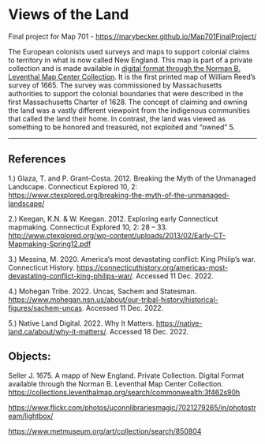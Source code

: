 # Views of the Land
Final project for Map 701 - https://marybecker.github.io/Map701FinalProject/

The European colonists used surveys and maps to support colonial claims to territory in what is now called New England.    This map is part of a private collection and is made available in [digital format through the Norman B. Leventhal Map Center Collection](https://collections.leventhalmap.org/search/commonwealth:3f462s90h).  It is the first printed map of William Reed’s  survey of 1665.  The survey was commissioned by Massachusetts authorities to support the colonial boundaries that were described in the first Massachusetts Charter of 1628.  The concept of claiming and owning the land was a vastly different viewpoint from the indigenous communities that called the land their home.  In contrast, the land was viewed as something to be honored and treasured, not exploited and “owned” 5.
<hr>

## References
1.) Glaza, T. and P. Grant-Costa.  2012.  Breaking the Myth of the Unmanaged Landscape.  Connecticut Explored 10, 2:  
https://www.ctexplored.org/breaking-the-myth-of-the-unmanaged-landscape/

2.) Keegan, K.N. & W. Keegan.  2012. Exploring early Connecticut mapmaking.  Connecticut Explored 10, 2: 28 – 33.  http://www.ctexplored.org/wp-content/uploads/2013/02/Early-CT-Mapmaking-Spring12.pdf

3.) Messina, M.  2020.  America’s most devastating conflict:  King Philip’s war.  Connecticut History. https://connecticuthistory.org/americas-most-devastating-conflict-king-philips-war/.  Accessed 11 Dec. 2022.

4.) Mohegan Tribe. 2022. Uncas, Sachem and Statesman.  https://www.mohegan.nsn.us/about/our-tribal-history/historical-figures/sachem-uncas.  Accessed 11 Dec.  2022.

5.) Native Land Digital. 2022.  Why It Matters.  https://native-land.ca/about/why-it-matters/. Accessed 18 Dec. 2022.


## Objects:

Seller J.  1675.  A mapp of New England. Private Collection.  Digital Format available through the Norman B. Leventhal Map Center Collection. https://collections.leventhalmap.org/search/commonwealth:3f462s90h

https://www.flickr.com/photos/uconnlibrariesmagic/7021279265/in/photostream/lightbox/

https://www.metmuseum.org/art/collection/search/850804